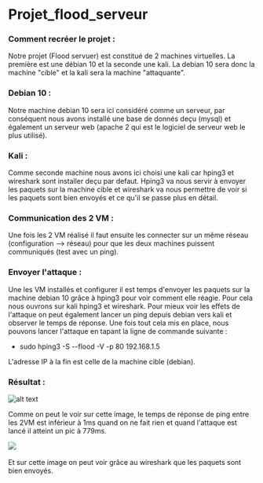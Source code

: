 # Projet_flood_serveur

### Comment recréer le projet : 

Notre projet (Flood servuer) est constitué de 2 machines virtuelles. La première est une débian 10 et la seconde une kali. La debian 10 sera donc la machine "cible" et la kali sera la machine "attaquante".

### Debian 10 :

Notre machine debian 10 sera ici considéré comme un serveur, par conséquent nous avons installé une base de donnés deçu (mysql) et également un serveur web (apache 2 qui est le logiciel de serveur web le plus utilisé).

### Kali :

Comme seconde machine nous avons ici choisi une kali car hping3 et wireshark sont installer deçu par defaut. Hping3 va nous servir à envoyer les paquets sur la machine cible et wireshark va nous permettre de voir si les paquets sont bien envoyés et ce qu'il se passe plus en détail.

### Communication des 2 VM :

Une fois les 2 VM réalisé il faut ensuite les connecter sur un même réseau (configuration --> réseau) pour que les deux machines puissent communiqués (test avec un ping).

### Envoyer l'attaque :

Une les VM installés et configurer il est temps d'envoyer les paquets sur la machine debian 10 grâce à hping3 pour voir comment elle réagie. Pour cela nous ouvrons sur kali hping3 et wireshark. Pour mieux voir les effets de l'attaque on peut également lancer un ping depuis debian vers kali et observer le temps de réponse. Une fois tout cela mis en place, nous pouvons lancer l'attaque en tapant la ligne de commande suivante : 

- sudo hping3 -S --flood -V -p 80 192.168.1.5

L'adresse IP à la fin est celle de la machine cible (debian).

### Résultat :

![alt text](https://cdn.discordapp.com/attachments/760983046539182090/839229552647208960/flood.jpg)
&nbsp;

Comme on peut le voir sur cette image, le temps de réponse de ping entre les 2VM est inférieur à 1ms quand on ne fait rien et quand l'attaque est lancé il atteint un pic à 779ms.

![](https://cdn.discordapp.com/attachments/760983046539182090/839231232339869706/flood.jpg)
&nbsp;

Et sur cette image on peut voir grâce au wireshark que les paquets sont bien envoyés.
